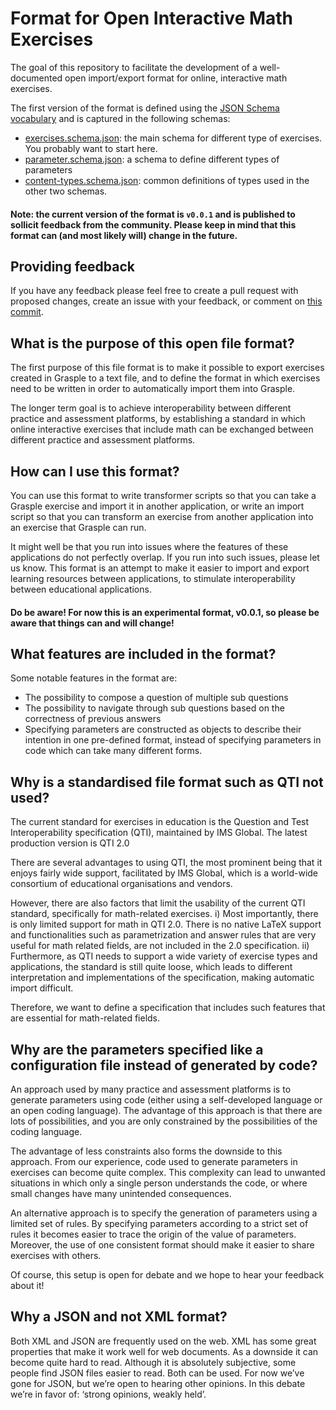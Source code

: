 # Format for Open Interactive Math Exercises

The goal of this repository to facilitate the development of a well-documented open import/export format for online, interactive math exercises.

The first version of the format is defined using the [JSON Schema vocabulary](http://json-schema.org/) and is captured in the following schemas:

- [exercises.schema.json](./exercise.schema.json): the main schema for different type of exercises. You probably want to start here.
- [parameter.schema.json](./parameter.schema.json): a schema to define different types of parameters
- [content-types.schema.json](./content-types.schema.json): common definitions of types used in the other two schemas. 

#### Note: the current version of the format is `v0.0.1` and is published to sollicit feedback from the community. Please keep in mind that this format can (and most likely will) change in the future.

## Providing feedback
If you have any feedback please feel free to create a pull request with proposed changes, create an issue with your feedback, or comment on [this commit](https://github.com/grasple/open-format-schemas/commit/76b6177c8d74227e33e79442d70ee7044016d9c8).

## What is the purpose of this open file format?
The first purpose of this file format is to make it possible to export exercises created in Grasple to a text file, and to define the format in which exercises need to be written in order to automatically import them into Grasple. 

The longer term goal is to achieve interoperability between different practice and assessment platforms, by establishing a standard in which online interactive exercises that include math can be exchanged between different practice and assessment platforms. 

## How can I use this format?
You can use this format to write transformer scripts so that you can take a Grasple exercise and import it in another application, or write an import script so that you can transform an exercise from another application into an exercise that Grasple can run. 

It might well be that you run into issues where the features of these applications do not perfectly overlap. If you run into such issues, please let us know. This format is an attempt to make it easier to import and export learning resources between applications, to stimulate interoperability between educational applications. 

#### Do be aware! For now this is an experimental format, v0.0.1, so please be aware that things can and will change! 

## What features are included in the format?
Some notable features in the format are:

- The possibility to compose a question of multiple sub questions
- The possibility to navigate through sub questions based on the correctness of previous answers
- Specifying  parameters are constructed as objects to describe their intention in one pre-defined format, instead of specifying parameters in code which can take many different forms. 

## Why is a standardised file format such as QTI not used?
The current standard for exercises in education is the Question and Test Interoperability specification (QTI), maintained by IMS Global. 
The latest production version is QTI 2.0

There are several advantages to using QTI, the most prominent being that it enjoys fairly wide support, facilitated by IMS Global, which is a world-wide consortium of educational organisations and vendors. 

However, there are also factors that limit the usability of the current QTI standard, specifically for math-related exercises. 
i) Most importantly, there is only limited support for math in QTI 2.0. There is no native LaTeX support and functionalities such as parametrization and answer rules that are very useful for math related fields, are not included in the 2.0 specification. 
ii) Furthermore, as QTI needs to support a wide variety of exercise types and applications, the standard is still quite loose, which leads to different interpretation and implementations of the specification, making automatic import difficult. 

Therefore, we want to define a specification that includes such features that are essential for math-related fields. 

## Why are the parameters specified like a configuration file instead of generated by code? 
An approach used by many practice and assessment platforms is to generate parameters using code (either using a self-developed language or an open coding language). 
The advantage of this approach is that there are lots of possibilities, and you are only constrained by the possibilities of the coding language.  

The advantage of less constraints also forms the downside to this approach. From our experience, code used to generate parameters in exercises can become quite complex. This complexity can lead to unwanted situations in which only a single person understands the code, or where small changes have many unintended consequences. 

An alternative approach is to specify the generation of parameters using a limited set of rules. By specifying parameters according to a strict set of rules it becomes easier to trace the origin of the value of parameters. Moreover, the use of one consistent format should make it easier to share exercises with others. 

Of course, this setup is open for debate and we hope to hear your feedback about it!

## Why a JSON and not XML format?
Both XML and JSON are frequently used on the web. XML has some great properties that make it work well for web documents. As a downside it can become quite hard to read. 
Although it is absolutely subjective, some people find JSON files easier to read. 
Both can be used. For now we’ve gone for JSON, but we’re open to hearing other opinions. In this debate we’re in favor of: ‘strong opinions, weakly held’. 
